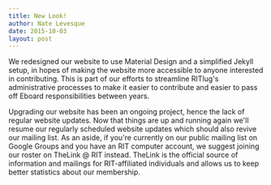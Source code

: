 ```yaml
---
title: New Look!
author: Nate Levesque
date: 2015-10-03
layout: post
---
```

We redesigned our website to use Material Design and a simplified Jekyll setup, in hopes of making the website more accessible to anyone interested in contributing. This is part of our efforts to streamline RITlug's administrative processes to make it easier to contribute and easier to pass off Eboard responsibilities between years.

Upgrading our website has been an ongoing project, hence the lack of regular website updates. Now that things are up and running again we'll resume our regularly scheduled website updates which should also revive our mailing list. As an aside, if you're currently on our public mailing list on Google Groups and you have an RIT computer account, we suggest joining our roster on TheLink @ RIT instead. TheLink is the official source of information and mailings for RIT-affiliated individuals and allows us to keep better statistics about our membership.
